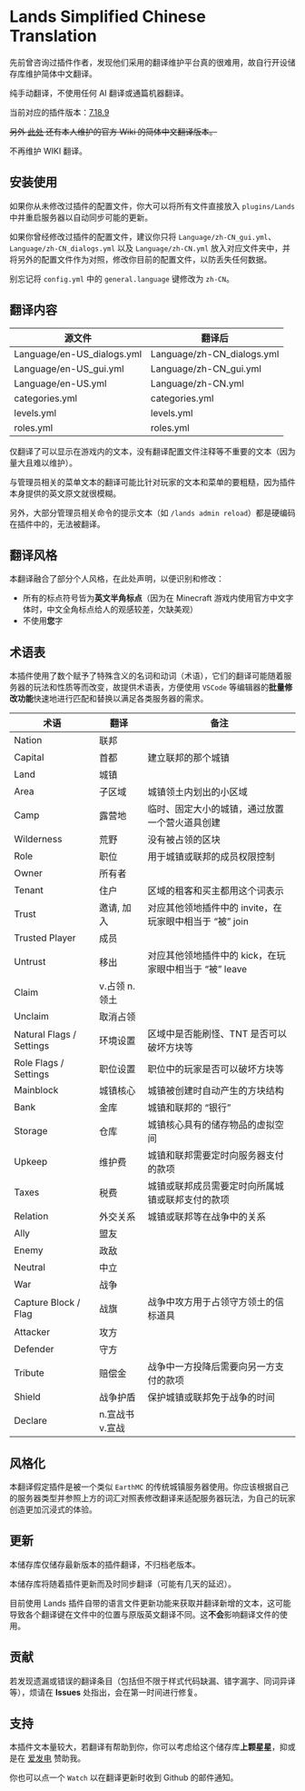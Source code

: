 # Lands Simplified Chinese Translation

先前曾咨询过插件作者，发现他们采用的翻译维护平台真的很难用，故自行开设储存库维护简体中文翻译。

纯手动翻译，不使用任何 AI 翻译或通篇机器翻译。

当前对应的插件版本：[7.18.9](https://www.spigotmc.org/resources/lands-%E2%AD%95-land-claim-plugin-%E2%9C%85-grief-prevention-protection-gui-management-nations-wars-1-20-support.53313/updates)

~~另外 [此处](https://forest-development.gitbook.io/lands-zh-cn-wiki/) 还有本人维护的官方 Wiki 的简体中文翻译版本。~~

不再维护 WIKI 翻译。

## 安装使用

如果你从未修改过插件的配置文件，你大可以将所有文件直接放入 `plugins/Lands` 中并重启服务器以自动同步可能的更新。

如果你曾经修改过插件的配置文件，建议你只将 `Language/zh-CN_gui.yml`、`Language/zh-CN_dialogs.yml` 以及 `Language/zh-CN.yml` 放入对应文件夹中，并将另外的配置文件作为对照，修改你目前的配置文件，以防丢失任何数据。

别忘记将 `config.yml` 中的 `general.language` 键修改为 `zh-CN`。

## 翻译内容

| 源文件                     | 翻译后                     |
| -------------------------- | -------------------------- |
| Language/en-US_dialogs.yml | Language/zh-CN_dialogs.yml |
| Language/en-US_gui.yml     | Language/zh-CN_gui.yml     |
| Language/en-US.yml         | Language/zh-CN.yml         |
| categories.yml             | categories.yml             |
| levels.yml                 | levels.yml                 |
| roles.yml                  | roles.yml                  |

仅翻译了可以显示在游戏内的文本，没有翻译配置文件注释等不重要的文本（因为量大且难以维护）。

与管理员相关的菜单文本的翻译可能比针对玩家的文本和菜单的要粗糙，因为插件本身提供的英文原文就很模糊。

另外，大部分管理员相关命令的提示文本（如 `/lands admin reload`）都是硬编码在插件中的，无法被翻译。

## 翻译风格

本翻译融合了部分个人风格，在此处声明，以便识别和修改：

- 所有的标点符号皆为**英文半角标点**（因为在 Minecraft 游戏内使用官方中文字体时，中文全角标点给人的观感较差，欠缺美观）
- 不使用**您**字

## 术语表

本插件使用了数个赋予了特殊含义的名词和动词（术语），它们的翻译可能随着服务器的玩法和性质等而改变，故提供术语表，方便使用 `VSCode` 等编辑器的**批量修改功能**快速地进行匹配和替换以满足各类服务器的需求。

| 术语                     | 翻译            | 备注                                                    |
| ------------------------ | --------------- | ------------------------------------------------------- |
| Nation                   | 联邦            |                                                         |
| Capital                  | 首都            | 建立联邦的那个城镇                                      |
| Land                     | 城镇            |                                                         |
| Area                     | 子区域          | 城镇领土内划出的小区域                                  |
| Camp                     | 露营地          | 临时、固定大小的城镇，通过放置一个营火道具创建          |
| Wilderness               | 荒野            | 没有被占领的区块                                        |
| Role                     | 职位            | 用于城镇或联邦的成员权限控制                            |
| Owner                    | 所有者          |                                                         |
| Tenant                   | 住户            | 区域的租客和买主都用这个词表示                          |
| Trust                    | 邀请, 加入      | 对应其他领地插件中的 invite，在玩家眼中相当于 “被” join |
| Trusted Player           | 成员            |                                                         |
| Untrust                  | 移出            | 对应其他领地插件中的 kick，在玩家眼中相当于 “被” leave  |
| Claim                    | v.占领 n.领土   |                                                         |
| Unclaim                  | 取消占领        |                                                         |
| Natural Flags / Settings | 环境设置        | 区域中是否能刷怪、TNT 是否可以破坏方块等                |
| Role Flags / Settings    | 职位设置        | 职位中的玩家是否可以破坏方块等                          |
| Mainblock                | 城镇核心        | 城镇被创建时自动产生的方块结构                          |
| Bank                     | 金库            | 城镇和联邦的 “银行”                                     |
| Storage                  | 仓库            | 城镇核心具有的储存物品的虚拟空间                        |
| Upkeep                   | 维护费          | 城镇和联邦需要定时向服务器支付的款项                    |
| Taxes                    | 税费            | 城镇或联邦成员需要定时向所属城镇或联邦支付的款项        |
| Relation                 | 外交关系        | 城镇或联邦等在战争中的关系                              |
| Ally                     | 盟友            |                                                         |
| Enemy                    | 政敌            |                                                         |
| Neutral                  | 中立            |                                                         |
| War                      | 战争            |                                                         |
| Capture Block / Flag     | 战旗            | 战争中攻方用于占领守方领土的信标道具                    |
| Attacker                 | 攻方            |                                                         |
| Defender                 | 守方            |                                                         |
| Tribute                  | 赔偿金          | 战争中一方投降后需要向另一方支付的款项                  |
| Shield                   | 战争护盾        | 保护城镇或联邦免于战争的时间                            |
| Declare                  | n.宣战书 v.宣战 |                                                         |

## 风格化

本翻译假定插件是被一个类似 `EarthMC` 的传统城镇服务器使用。你应该根据自己的服务器类型并参照上方的词汇对照表修改翻译来适配服务器玩法，为自己的玩家创造更加沉浸式的体验。

## 更新

本储存库仅储存最新版本的插件翻译，不归档老版本。

本储存库将随着插件更新而及时同步翻译（可能有几天的延迟）。

目前使用 Lands 插件自带的语言文件更新功能来获取并翻译新增的文本，这可能导致各个翻译键在文件中的位置与原版英文翻译不同。这**不会**影响翻译文件的使用。

## 贡献

若发现遗漏或错误的翻译条目（包括但不限于样式代码缺漏、错字漏字、同词异译等），烦请在 **Issues** 处指出，会在第一时间进行修复。

## 支持

本插件文本量较大，若翻译有帮助到你，你可以考虑给这个储存库**上颗星星**，抑或是在 [爱发电](https://afdian.net/a/ForestRealm) 赞助我。

你也可以点一个 `Watch` 以在翻译更新时收到 Github 的邮件通知。
